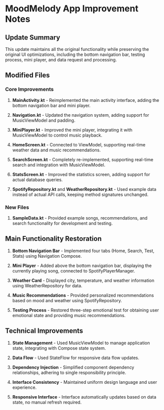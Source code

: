 # MoodMelody App Improvement Notes

## Update Summary

This update maintains all the original functionality while preserving the original UI optimizations, including the bottom navigation bar, testing process, mini player, and data request and processing.

## Modified Files

### Core Improvements

1. **MainActivity.kt** - Reimplemented the main activity interface, adding the bottom navigation bar and mini player.

2. **Navigation.kt** - Updated the navigation system, adding support for MusicViewModel and padding.

3. **MiniPlayer.kt** - Improved the mini player, integrating it with MusicViewModel to control music playback.

4. **HomeScreen.kt** - Connected to ViewModel, supporting real-time weather data and music recommendations.

5. **SearchScreen.kt** - Completely re-implemented, supporting real-time search and integration with MusicViewModel.

6. **StatsScreen.kt** - Improved the statistics screen, adding support for actual database queries.

7. **SpotifyRepository.kt** and **WeatherRepository.kt** - Used example data instead of actual API calls, keeping method signatures unchanged.

### New Files

1. **SampleData.kt** - Provided example songs, recommendations, and search functionality for development and testing.

## Main Functionality Restoration

1. **Bottom Navigation Bar** - Implemented four tabs (Home, Search, Test, Stats) using Navigation Compose.

2. **Mini Player** - Added above the bottom navigation bar, displaying the currently playing song, connected to SpotifyPlayerManager.

3. **Weather Card** - Displayed city, temperature, and weather information using WeatherRepository for data.

4. **Music Recommendations** - Provided personalized recommendations based on mood and weather using SpotifyRepository.

5. **Testing Process** - Restored three-step emotional test for obtaining user emotional state and providing music recommendations.

## Technical Improvements

1. **State Management** - Used MusicViewModel to manage application state, integrating with Compose state system.

2. **Data Flow** - Used StateFlow for responsive data flow updates.

3. **Dependency Injection** - Simplified component dependency relationships, adhering to single responsibility principle.

4. **Interface Consistency** - Maintained uniform design language and user experience.

5. **Responsive Interface** - Interface automatically updates based on data state, no manual refresh required. 